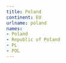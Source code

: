```yaml
---
title: Poland
continent: EU
urlname: poland
names:
- Poland
- Republic of Poland
- PL
- POL
---
```


